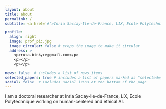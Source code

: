 ```yaml
---
layout: about
title: about
permalink: /
subtitle: <a href='#'>Inria Saclay-Ile-de-France, LIX, Ecole Polytechnique de Paris</a>.

profile:
  align: right
  image: prof_pic.jpg
  image_circular: false # crops the image to make it circular
  address: >
    <p>ruta.binkyte@gmail.com</p>
    <p></p>
    <p></p>

news: false  # includes a list of news items
selected_papers: true # includes a list of papers marked as "selected={true}"
social: false  # includes social icons at the bottom of the page
---
```


I am a doctoral researcher at Inria Saclay-Ile-de-France, LIX, Ecole Polytechnique working on human-centered and ethical AI.
